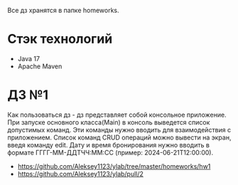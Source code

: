 Все дз хранятся в папке homeworks. 

# Стэк технологий
- Java 17
- Apache Maven

# ДЗ №1
  Как пользоваться дз - дз представляет собой консольное приложение. При запуске основного класса(Main) в консоль выведется список допустимых команд. Эти команды нужно вводить для взаимодействия с приложением. Список команд CRUD операций можно вывести на экран, введя команду edit. Дату и время бронирования нужно вводить в формате ГГГГ-ММ-ДДTЧЧ:ММ:CC (пример: 2024-06-21T12:00:00).
- https://github.com/Aleksey1123/ylab/tree/master/homeworks/hw1
- https://github.com/Aleksey1123/ylab/pull/2
